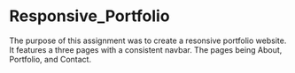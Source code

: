 # Responsive_Portfolio 
The purpose of this assignment was to create a resonsive portfolio website. 
It features a three pages with a consistent navbar. The pages being About, Portfolio, and Contact.